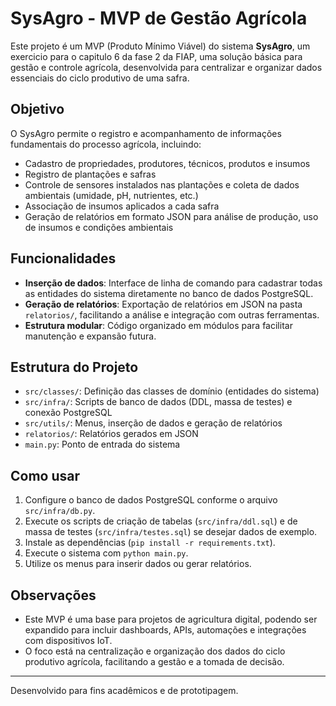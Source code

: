 # SysAgro - MVP de Gestão Agrícola

Este projeto é um MVP (Produto Mínimo Viável) do sistema **SysAgro**, um exercicio para o capitulo 6 da fase 2 da FIAP, uma solução básica para gestão e controle agrícola, desenvolvida para centralizar e organizar dados essenciais do ciclo produtivo de uma safra.

## Objetivo

O SysAgro permite o registro e acompanhamento de informações fundamentais do processo agrícola, incluindo:

- Cadastro de propriedades, produtores, técnicos, produtos e insumos
- Registro de plantações e safras
- Controle de sensores instalados nas plantações e coleta de dados ambientais (umidade, pH, nutrientes, etc.)
- Associação de insumos aplicados a cada safra
- Geração de relatórios em formato JSON para análise de produção, uso de insumos e condições ambientais

## Funcionalidades

- **Inserção de dados**: Interface de linha de comando para cadastrar todas as entidades do sistema diretamente no banco de dados PostgreSQL.
- **Geração de relatórios**: Exportação de relatórios em JSON na pasta `relatorios/`, facilitando a análise e integração com outras ferramentas.
- **Estrutura modular**: Código organizado em módulos para facilitar manutenção e expansão futura.

## Estrutura do Projeto

- `src/classes/`: Definição das classes de domínio (entidades do sistema)
- `src/infra/`: Scripts de banco de dados (DDL, massa de testes) e conexão PostgreSQL
- `src/utils/`: Menus, inserção de dados e geração de relatórios
- `relatorios/`: Relatórios gerados em JSON
- `main.py`: Ponto de entrada do sistema

## Como usar

1. Configure o banco de dados PostgreSQL conforme o arquivo `src/infra/db.py`.
2. Execute os scripts de criação de tabelas (`src/infra/ddl.sql`) e de massa de testes (`src/infra/testes.sql`) se desejar dados de exemplo.
3. Instale as dependências (`pip install -r requirements.txt`).
4. Execute o sistema com `python main.py`.
5. Utilize os menus para inserir dados ou gerar relatórios.

## Observações

- Este MVP é uma base para projetos de agricultura digital, podendo ser expandido para incluir dashboards, APIs, automações e integrações com dispositivos IoT.
- O foco está na centralização e organização dos dados do ciclo produtivo agrícola, facilitando a gestão e a tomada de decisão.

---
Desenvolvido para fins acadêmicos e de prototipagem.
